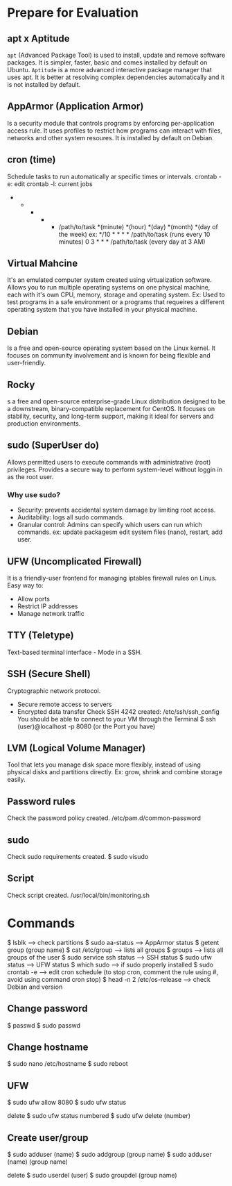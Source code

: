 # Prepare for Evaluation

## apt x Aptitude
`apt` (Advanced Package Tool) is used to install, update and remove software packages. It is simpler, faster, basic and comes installed by default on Ubuntu.
`Aptitude` is a more advanced interactive package manager that uses apt. It is better at resolving complex dependencies automatically and it is not installed by default.

## AppArmor (Application Armor)
Is a security module that controls programs by enforcing per-application access rule. It uses profiles to restrict how programs can interact with files, networks and other system resoures. It is installed by default on Debian.

## cron (time)
Schedule tasks to run automatically ar specific times or intervals.
crontab -e: edit
crontab -l: current jobs
* * * * * /path/to/task
*(minute) *(hour) *(day) *(month) *(day of the week)
ex: */10 * * * * /path/to/task (runs every 10 minutes)
    0 3 * * * /path/to/task (every day at 3 AM)

## Virtual Mahcine
It's an emulated computer system created using virtualization software. Allows you to run multiple operating systems on one physical machine, each with it's own CPU, memory, storage and operating system. 
Ex: Used to test programs in a safe environment or a programs that requeires a different operating system that you have installed in your physical machine.

## Debian
Is a free and open-source operating system based on the Linux kernel. It focuses on community involvement and is known for being flexible and user-friendly.

## Rocky
s a free and open-source enterprise-grade Linux distribution designed to be a downstream, binary-compatible replacement for CentOS. It focuses on stability, security, and long-term support, making it ideal for servers and production environments.

## sudo (SuperUser do)
Allows permitted users to execute commands with administrative (root) privileges. Provides a secure way to perform system-level without loggin in as the root user.

### Why use sudo?
- Security: prevents accidental system damage by limiting root access.
- Auditability: logs all sudo commands.
- Granular control: Admins can specify which users can run which commands.
ex: update packagesm edit system files (nano), restart, add user.

## UFW (Uncomplicated Firewall)
It is a friendly-user frontend for managing iptables firewall rules on Linus. Easy way to:
- Allow ports
- Restrict IP addresses
- Manage network traffic

## TTY (Teletype)
Text-based terminal interface - Mode in a SSH.

## SSH (Secure Shell)
Cryptographic network protocol.
- Secure remote access to servers
- Encrypted data transfer
Check SSH 4242 created: /etc/ssh/ssh_config
You should be able to connect to your VM through the Terminal
$ ssh (user)@localhost -p 8080 (or the Port you have)

## LVM (Logical Volume Manager)
Tool that lets you manage disk space more flexibly, instead of using physical disks and partitions directly.
Ex: grow, shrink and combine storage easily.

## Password rules
Check the password policy created.
/etc/pam.d/common-password

## sudo
Check sudo requirements created.
$ sudo visudo

## Script
Check script created.
/usr/local/bin/monitoring.sh

# Commands

$ lsblk --> check partitions
$ sudo aa-status --> AppArmor status
$ getent group (group name)
$ cat /etc/group --> lists all groups
$ groups --> lists all groups of the user
$ sudo service ssh status --> SSH status
$ sudo ufw status --> UFW status
$ which sudo --> if sudo properly installed
$ sudo crontab -e --> edit cron schedule (to stop cron, comment the rule using #, avoid using command cron stop)
$ head -n 2 /etc/os-release --> check Debian and version

## Change password
$ passwd
$ sudo passwd

## Change hostname
$ sudo nano /etc/hostname
$ sudo reboot

## UFW
$ sudo ufw allow 8080
$ sudo ufw status

delete
$ sudo ufw status numbered
$ sudo ufw delete (number)

## Create user/group
$ sudo adduser (name)
$ sudo addgroup (group name)
$ sudo adduser (name) (group name)

delete
$ sudo userdel (user)
$ sudo groupdel (group name)
